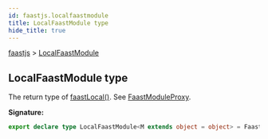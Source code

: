 ```yaml
---
id: faastjs.localfaastmodule
title: LocalFaastModule type
hide_title: true
---
```

[faastjs](./faastjs.md) &gt; [LocalFaastModule](./faastjs.localfaastmodule.md)

## LocalFaastModule type

The return type of [faastLocal()](./faastjs.faastlocal.md)<!-- -->. See [FaastModuleProxy](./faastjs.faastmoduleproxy.md)<!-- -->.

<b>Signature:</b>

```typescript
export declare type LocalFaastModule<M extends object = object> = FaastModuleProxy<M, LocalOptions, LocalState>;
```